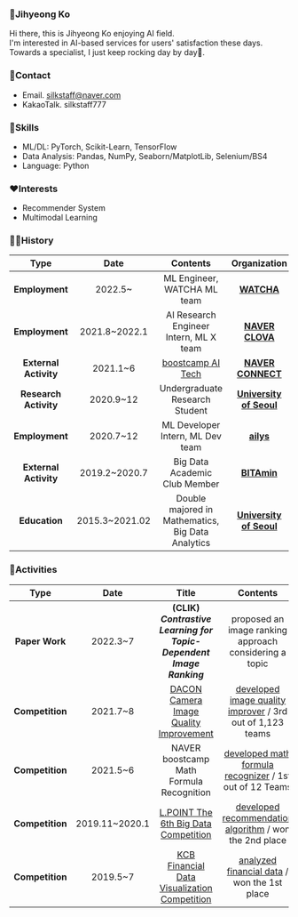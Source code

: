 ### 🤗Jihyeong Ko
Hi there, this is Jihyeong Ko enjoying AI field.  
I'm interested in AI-based services for users' satisfaction these days.  
Towards a specialist, I just keep rocking day by day👊.

### 👀Contact
- Email. silkstaff@naver.com
- KakaoTalk. silkstaff777

### 🤖Skills
* ML/DL: PyTorch, Scikit-Learn, TensorFlow
* Data Analysis: Pandas, NumPy, Seaborn/MatplotLib, Selenium/BS4
* Language: Python

### ❤Interests
* Recommender System
* Multimodal Learning

### 🏃‍♀️History

| **Type** | **Date** | **Contents** | **Organization** |
|:--------:|:--------:|:--------:|:--------:|
| **Employment** | 2022.5~ | ML Engineer, WATCHA ML team | **[WATCHA](https://watcha.com/browse/video)** |
| **Employment** | 2021.8~2022.1 | AI Research Engineer Intern, ML X team | **[NAVER CLOVA](https://clova.ai/ko)** |
| **External Activity** | 2021.1~6 | [boostcamp AI Tech](https://boostcamp.connect.or.kr/) | **[NAVER CONNECT](https://www.connect.or.kr/)** |
| **Research Activity** | 2020.9~12 | Undergraduate Research Student | **[University of Seoul](http://www.uos.ac.kr/intro.htm)** |
| **Employment** | 2020.7~12 | ML Developer Intern, ML Dev team | **[ailys](https://davincilabs.ai/ko)** |
| **External Activity** | 2019.2~2020.7 | Big Data Academic Club Member | **[BITAmin](https://cafe.naver.com/bitamin123)** |
| **Education** | 2015.3~2021.02  | Double majored in Mathematics, Big Data Analytics | **[University of Seoul](http://www.uos.ac.kr/intro.htm)** |


### 🤡Activities
| **Type** | **Date** | **Title** |**Contents** | **Host** |
|:--------:|:--------:|:--------:|:--------:|:--------:|
| **Paper Work** | 2022.3~7 | **(CLIK)** ***Contrastive Learning for Topic-Dependent Image Ranking*** | proposed an image ranking approach considering a topic | [**The Workshop on RecSys 2022 in Fashion & Retail**](https://recsys.acm.org/recsys22/fashionxrecsys/) |
| **Competition** | 2021.7~8 | [DACON Camera Image Quality Improvement](https://dacon.io/competitions/official/235746/overview/description) | [developed image quality improver](https://github.com/iloveslowfood/image-reconstruction) / 3rd out of 1,123 teams | **LG AI Research** |
| **Competition** | 2021.5~6 | NAVER boostcamp Math Formula Recognition | [developed math formula recognizer](https://github.com/bcaitech1/p4-fr-sorry-math-but-love-you) / 1st out of 12 Teams | **NAVER CONNECT** |
| **Competition** | 2019.11~2020.1 | [L.POINT The 6th Big Data Competition](https://competition.lpoint.com/front/Guideline.tran) | [developed recommendation algorithm](https://github.com/iloveslowfood/6thLPOINTBigdataCompetition) / won the 2nd place  | **LOTTE Members** | 
| **Competition** | 2019.5~7 | [KCB Financial Data Visualization Competition](https://dacon.io/competitions/official/82407/overview) | [analyzed financial data](https://github.com/iloveslowfood/8thKCBFinanceDataVisualization) / won the 1st place | **KCB, Dacon** |
